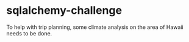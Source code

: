# sqlalchemy-challenge
 To help with trip planning, some climate analysis on the area of Hawaii needs to be done.

